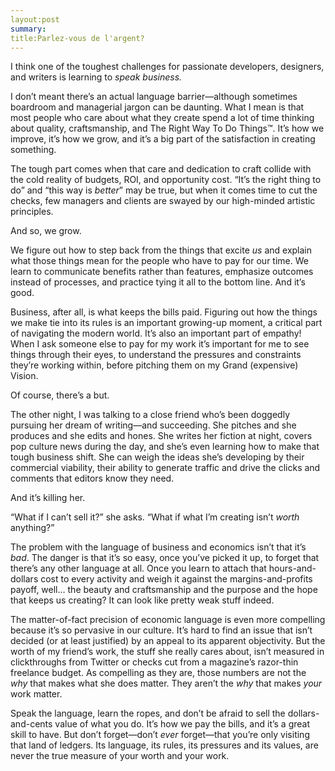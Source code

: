 ```yaml
---
layout:post
summary:
title:Parlez-vous de l'argent?
---
```


I think one of the toughest challenges for passionate developers, designers, and writers is learning to _speak business._

I don’t meant there’s an actual language barrier—although sometimes boardroom and managerial jargon can be daunting. What I mean is that most people who care about what they create spend a lot of time thinking about quality, craftsmanship, and The Right Way To Do Things™. It’s how we improve, it’s how we grow, and it’s a big part of the satisfaction in creating something.

The tough part comes when that care and dedication to craft collide with the cold reality of budgets, ROI, and opportunity cost. “It’s the right thing to do” and “this way is _better_” may be true, but when it comes time to cut the checks, few managers and clients are swayed by our high-minded artistic principles.

And so, we grow.

We figure out how to step back from the things that excite _us_ and explain what those things mean for the people who have to pay for our time. We learn to communicate benefits rather than features, emphasize outcomes instead of processes, and practice tying it all to the bottom line. And it’s good.

Business, after all, is what keeps the bills paid. Figuring out how the things we make tie into its rules is an important growing-up moment, a critical part of navigating the modern world. It’s also an important part of empathy! When I ask someone else to pay for my work it’s important for me to see things through their eyes, to understand the pressures and constraints they’re working within, before pitching them on my Grand (expensive) Vision.

Of course, there’s a but.

The other night, I was talking to a close friend who’s been doggedly pursuing her dream of writing—and succeeding. She pitches and she produces and she edits and hones. She writes her fiction at night, covers pop culture news during the day, and she’s even learning how to make that tough business shift. She can weigh the ideas she’s developing by their commercial viability, their ability to generate traffic and drive the clicks and comments that editors know they need.

And it’s killing her.

“What if I can’t sell it?” she asks. “What if what I’m creating isn’t _worth_ anything?”

The problem with the language of business and economics isn’t that it’s _bad_. The danger is that it’s so easy, once you’ve picked it up, to forget that there’s any other language at all. Once you learn to attach that hours-and-dollars cost to every activity and weigh it against the margins-and-profits payoff, well… the beauty and craftsmanship and the purpose and the hope that keeps us creating? It can look like pretty weak stuff indeed.

The matter-of-fact precision of economic language is even more compelling because it’s so pervasive in our culture. It’s hard to find an issue that isn’t decided (or at least justified) by an appeal to its apparent objectivity. But the worth of my friend’s work, the stuff she really cares about, isn’t measured in clickthroughs from Twitter or checks cut from a magazine’s razor-thin freelance budget. As compelling as they are, those numbers are not the _why_ that makes what she does matter. They aren’t the _why_ that makes _your_ work matter.

Speak the language, learn the ropes, and don’t be afraid to sell the dollars-and-cents value of what you do. It’s how we pay the bills, and it’s a great skill to have. But don’t forget—don’t _ever_ forget—that you’re only visiting that land of ledgers. Its language, its rules, its pressures and its values, are never the true measure of your worth and your work.